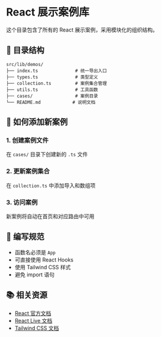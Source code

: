 # React 展示案例库

这个目录包含了所有的 React 展示案例，采用模块化的组织结构。

## 📁 目录结构

```
src/lib/demos/
├── index.ts              # 统一导出入口
├── types.ts              # 类型定义
├── collection.ts         # 案例集合管理
├── utils.ts              # 工具函数
├── cases/                # 案例目录
└── README.md            # 说明文档
```

## 🔧 如何添加新案例

### 1. 创建案例文件
在 `cases/` 目录下创建新的 `.ts` 文件

### 2. 更新案例集合
在 `collection.ts` 中添加导入和数组项

### 3. 访问案例
新案例将自动在首页和对应路由中可用

## 📝 编写规范

- 函数名必须是 `App`
- 可直接使用 React Hooks
- 使用 Tailwind CSS 样式
- 避免 import 语句

## 📚 相关资源

- [React 官方文档](https://react.dev/)
- [React Live 文档](https://github.com/FormidableLabs/react-live)
- [Tailwind CSS 文档](https://tailwindcss.com/docs)
